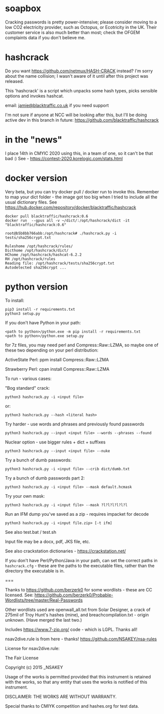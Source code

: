 # soapbox

Cracking passwords is pretty power-intensive; please consider moving to a low CO2 electricity provider, such as Octopus, or Ecotricity in the UK. Their customer service is also much better than most; check the OFGEM complaints data if you don't believe me.

# hashcrack

Do you want https://github.com/netmux/HASH-CRACK instead? I'm sorry about the name collision; I wasn't aware of it until after this project was released. 

This 'hashcrack' is a script which unpacks some hash types, picks sensible options and invokes hashcat.

email: jamie@blacktraffic.co.uk if you need support

I'm not sure if anyone at NCC will be looking after this, but I'll be doing active dev in this branch in future: https://github.com/blacktraffic/hashcrack

# in the "news"

I place 14th in CMYIC 2020 using this, in a team of one, so it can't be that bad :) See - https://contest-2020.korelogic.com/stats.html 

# docker version

Very beta, but you can try docker pull / docker run to invoke this. Remember to map your dict folder - the image got too big when I tried to include all the usual dictionary files. See https://hub.docker.com/repository/docker/blacktraffic/hashcrack 

    docker pull blacktraffic/hashcrack:0.6
    docker run  --gpus all -v ~/dict/:/opt/hashcrack/dict -it "blacktraffic/hashcrack:0.6"
    
    root@b5b8bb766abb:/opt/hashcrack# ./hashcrack.py -i tests/sha256crypt.txt
    
    Ruleshome /opt/hashcrack/rules/
    Dicthome /opt/hashcrack/dict/
    HChome /opt/hashcrack/hashcat-6.2.2
    RH /opt/hashcrack/rules
    Reading file: /opt/hashcrack/tests/sha256crypt.txt
    Autodetected sha256crypt ...

# python version

To install:

    pip3 install -r requirements.txt
    python3 setup.py

If you don't have Python in your path:

    <path to python>/python.exe -m pip install -r requirements.txt
    <path to python>/python.exe setup.py

for 7z files, you may need perl and Compress::Raw::LZMA, so maybe one of these two depending on your perl distribution: 

ActiveState Perl:
    ppm install Compress::Raw::LZMA

Strawberry Perl:
    cpan install Compress::Raw::LZMA

To run - various cases:

"Bog standard" crack:

    python3 hashcrack.py -i <input file>

or:

    python3 hashcrack.py --hash <literal hash>


Try harder - use words and phrases and previously found passwords 

    python3 hashcrack.py --input <input file> --words --phrases --found

Nuclear option - use bigger rules + dict + suffixes 

    python3 hashcrack.py --input <input file> --nuke

Try a bunch of dumb passwords:

    python3 hashcrack.py -i <input file> --crib dict/dumb.txt

Try a bunch of dumb passwords part 2:

    python3 hashcrack.py -i <input file> --mask default.hcmask

Try your own mask:

    python3 hashcrack.py -i <input file> --mask ?l?l?l?l?l?l

Run an IFM dump you've saved as a zip - requires impacket for decode

    python3 hashcrack.py -i <input file.zip> [-t ifm] 



See also test.bat / test.sh 

Input file may be a docx, pdf, JKS file, etc.


See also crackstation dictionaries - https://crackstation.net/


If you don't have Perl/Python/Java in your path, can set the correct paths in `hashcrack.cfg` - these are the paths to the executable files, rather than the directory the executable is in.




===

Thanks to https://github.com/berzerk0 for some wordlists - these are CC licensed. See:  https://github.com/berzerk0/Probable-Wordlists/tree/master/Real-Passwords

Other wordlists used are openwall_all.txt from Solar Designer, a crack of 275mil of Troy Hunt's hashes (mine), and breachcompilation.txt - origin unknown. (Have merged the last two.)

Includes https://www.7-zip.org/ code - which is LGPL. Thanks all! 

nsav2dive.rule is from here - thanks! https://github.com/NSAKEY/nsa-rules

License for nsav2dive.rule:

The Fair License

Copyright (c) 2015 _NSAKEY

Usage of the works is permitted provided that this instrument is retained with the works, so that any entity that uses the works is notified of this instrument.

DISCLAIMER: THE WORKS ARE WITHOUT WARRANTY.

Special thanks to CMIYK competition and hashes.org for test data.
